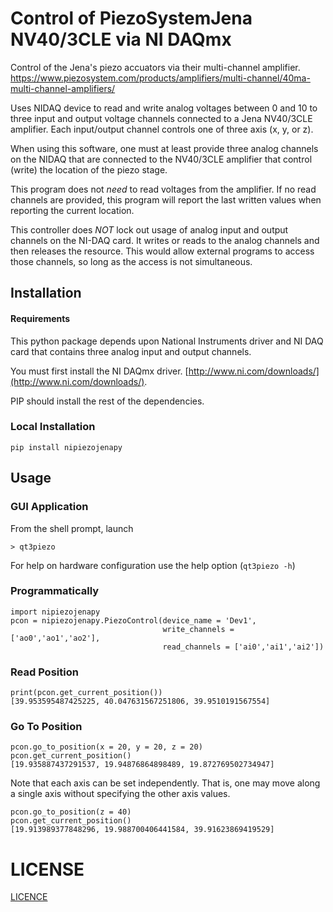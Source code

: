 # Control of PiezoSystemJena NV40/3CLE via NI DAQmx

Control of the Jena's piezo accuators via their multi-channel amplifier.
https://www.piezosystem.com/products/amplifiers/multi-channel/40ma-multi-channel-amplifiers/

Uses NIDAQ device to read and write analog voltages between 0 and 10 to
three input and output voltage channels connected to a Jena NV40/3CLE
amplifier. Each input/output channel controls one of three axis (x, y, or z).

When using this software, one must at least provide three analog channels on
the NIDAQ that are connected to the NV40/3CLE amplifier that control (write)
the location of the piezo stage.

This program does not *need* to read voltages from the amplifier. If no read
channels are provided, this program will report the last written values when
reporting the current location.  

This controller does *NOT* lock out usage of analog input and output channels
on the NI-DAQ card. It writes or reads to the analog channels and then releases
the resource. This would allow external programs to access those channels, so
long as the access is not simultaneous.

## Installation

#### Requirements

This python package depends upon National Instruments driver and NI DAQ card
that contains three analog input and output channels.

You must first install the NI DAQmx driver.
[http://www.ni.com/downloads/](http://www.ni.com/downloads/).

PIP should install the rest of the dependencies.

### Local Installation

```
pip install nipiezojenapy
```

## Usage

### GUI Application

From the shell prompt, launch

```
> qt3piezo
```

For help on hardware configuration use the help option (`qt3piezo -h`)

### Programmatically

```
import nipiezojenapy
pcon = nipiezojenapy.PiezoControl(device_name = 'Dev1',
                                  write_channels = ['ao0','ao1','ao2'],
                                  read_channels = ['ai0','ai1','ai2'])
```

### Read Position

```
print(pcon.get_current_position())
[39.953595487425225, 40.047631567251806, 39.9510191567554]
```

### Go To Position

```
pcon.go_to_position(x = 20, y = 20, z = 20)
pcon.get_current_position()
[19.935887437291537, 19.94876864898489, 19.872769502734947]
```

Note that each axis can be set independently. That is, one may move along
a single axis without specifying the other axis values.

```
pcon.go_to_position(z = 40)
pcon.get_current_position()
[19.913989377848296, 19.988700406441584, 39.91623869419529]
```

# LICENSE

[LICENCE](LICENSE)
